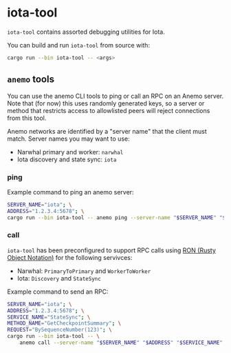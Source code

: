 # iota-tool

`iota-tool` contains assorted debugging utilities for Iota.

You can build and run `iota-tool` from source with:

```sh
cargo run --bin iota-tool -- <args>
```

## `anemo` tools

You can use the anemo CLI tools to ping or call an RPC on an Anemo server. Note that (for now) this uses randomly generated keys, so a server or method that restricts access to allowlisted peers will reject connections from this tool.

Anemo networks are identified by a "server name" that the client must match. Server names you may want to use:

- Narwhal primary and worker: `narwhal`
- Iota discovery and state sync: `iota`

### ping

Example command to ping an anemo server:

```sh
SERVER_NAME="iota"; \
ADDRESS="1.2.3.4:5678"; \
cargo run --bin iota-tool -- anemo ping --server-name "$SERVER_NAME" "$ADDRESS"
```

### call

`iota-tool` has been preconfigured to support RPC calls using [RON (Rusty Object Notation)](https://crates.io/crates/ron) for the following servivces:

- Narwhal: `PrimaryToPrimary` and `WorkerToWorker`
- Iota: `Discovery` and `StateSync`

Example command to send an RPC:

```sh
SERVER_NAME="iota"; \
ADDRESS="1.2.3.4:5678"; \
SERVICE_NAME="StateSync"; \
METHOD_NAME="GetCheckpointSummary"; \
REQUEST="BySequenceNumber(123)"; \
cargo run --bin iota-tool -- \
    anemo call --server-name "$SERVER_NAME" "$ADDRESS" "$SERVICE_NAME" "$METHOD_NAME" "$REQUEST"
```
